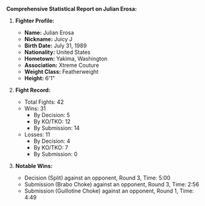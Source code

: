 **Comprehensive Statistical Report on Julian Erosa:**

1. **Fighter Profile:**
   - **Name:** Julian Erosa
   - **Nickname:** Juicy J
   - **Birth Date:** July 31, 1989
   - **Nationality:** United States
   - **Hometown:** Yakima, Washington
   - **Association:** Xtreme Couture
   - **Weight Class:** Featherweight
   - **Height:** 6'1"

2. **Fight Record:**
   - Total Fights: 42
   - Wins: 31
     - By Decision: 5
     - By KO/TKO: 12
     - By Submission: 14
   - Losses: 11
     - By Decision: 4
     - By KO/TKO: 7
     - By Submission: 0
   
3. **Notable Wins:**
   - Decision (Split) against an opponent, Round 3, Time: 5:00
   - Submission (Brabo Choke) against an opponent, Round 3, Time: 2:56
   - Submission (Guillotine Choke) against an opponent, Round 1, Time: 4:49